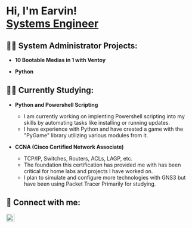 <h1>Hi, I'm Earvin! <br/><a href="https://github.com/earvinsantiago2020"> Systems Engineer </a></h1>

<h2>👨‍💻 System Administrator Projects:</h2>

- <b>10 Bootable Medias in 1 with Ventoy</b>

- <b>Python</b>
  

<h2> 🧑‍🎓 Currently Studying: </h2>

  - <b> Python and Powershell Scripting </b>
    - I am currently working on implenting Powershell scripting into my skills by automating tasks like installing or running updates.
    - I have experience with Python and have created a game with the "PyGame" library utilizing various modules from it.

  - <b> CCNA (Cisco Certified Network Associate) </b>
    - TCP/IP, Switches, Routers, ACLs, LAGP, etc.
    - The foundation this certification has provided me with has been critical for home labs and projects I have worked on.
    - I plan to simulate and configure more technologies with GNS3 but have been using Packet Tracer Primarily for studying.

<h2> 🤳 Connect with me: </h2>

[<img align="left" alt="Earvin Santiago | LinkedIn" width="22px" src="https://cdn.jsdelivr.net/npm/simple-icons@v3/icons/linkedin.svg" />][linkedin]

[linkedin]: www.linkedin.com/in/earvin-santiago-79362a247

<!--
 is a ✨ _special_ ✨ repository because its `README.md` (this file) appears on your GitHub profile.

Here are some ideas to get you started:

- 🔭 I’m currently working on ...
- 🌱 I’m currently learning ...
- 👯 I’m looking to collaborate on ...
- 🤔 I’m looking for help with ...
- 💬 Ask me about ...
- 📫 How to reach me: ...
- 😄 Pronouns: ...
- ⚡ Fun fact: ...
-->
